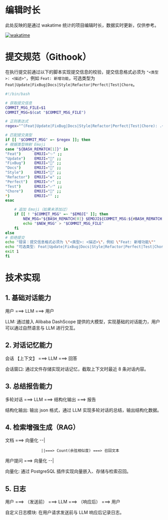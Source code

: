 # 编辑时长

此处反映的是通过 wakatime 统计的项目编辑时长，数据实时更新，仅供参考。

[![wakatime](https://wakatime.com/badge/user/5b960c5b-a7d7-4a2d-bb6b-fdcef6171837/project/b85d4212-d0f3-4d79-bcd3-a1b5d7ea9b36.svg)](https://wakatime.com/badge/user/5b960c5b-a7d7-4a2d-bb6b-fdcef6171837/project/b85d4212-d0f3-4d79-bcd3-a1b5d7ea9b36)

# 提交规范（Githook）

在执行提交前通过以下的脚本实现提交信息的校验，提交信息格式必须为 `"<类型>: <描述>"`，例如 `Feat: 新增功能`，可选类型为 `Feat|Update|FixBug|Docs|Style|Refactor|Perfect|Test|Chore`。

```bash
#!/bin/bash

# 获取提交信息
COMMIT_MSG_FILE=$1
COMMIT_MSG=$(cat "$COMMIT_MSG_FILE")

# 正则表达式
regex="^(Feat|Update|FixBug|Docs|Style|Refactor|Perfect|Test|Chore): .+"

# 匹配提交类型
if [[ "$COMMIT_MSG" =~ $regex ]]; then
# 根据类型映射 Emoji
case "${BASH_REMATCH[1]}" in
"Feat")      EMOJI="✨" ;;
"Update")    EMOJI="🔄" ;;
"FixBug")    EMOJI="🐛" ;;
"Docs")      EMOJI="📝" ;;
"Style")     EMOJI="🎨" ;;
"Refactor")  EMOJI="♻️" ;;
"Perfect")   EMOJI="⚡" ;;
"Test")      EMOJI="✅" ;;
"Chore")     EMOJI="🔧" ;;
*)           EMOJI="" ;;
esac

    # 追加 Emoji（如果未添加过）
    if [[ ! "$COMMIT_MSG" =~ "$EMOJI" ]]; then
        NEW_MSG="${BASH_REMATCH[0]} $EMOJI${COMMIT_MSG:${#BASH_REMATCH[0]}}"
        echo "$NEW_MSG" > "$COMMIT_MSG_FILE"
    fi
else
# 拒绝提交
echo "错误：提交信息格式必须为 \"<类型>: <描述>\"，例如 \"Feat: 新增功能\""
echo "可选类型: Feat|Update|FixBug|Docs|Style|Refactor|Perfect|Test|Chore"
exit 1
fi
```

# 技术实现

## 1. 基础对话能力

用户 ===> LLM ===> 用户

LLM: 通过接入 Alibaba DashScope 提供的大模型，实现基础的对话能力，用户可以通过自然语言与 LLM 进行交互。

## 2. 对话记忆能力

会话 【上下文】 ===> LLM ===> 回答

会话窗口: 通过文件存储实现对话记忆，截取上下文时最近 8 条对话内容。

## 3. 总结报告能力

多轮对话 ===> LLM ===> 结构化输出 ===> 报告

结构化输出: 输出 json 格式，通过 LLM 实现多轮对话的总结，输出结构化数据。

## 4. 检索增强生成（RAG）

文档 ===> 向量化    --|

                    ||===> Count(余弦相似度) ===> 召回文本

用户提问 ===> 向量化 --|

向量化: 通过 PostgreSQL 插件实现向量嵌入、存储与检索召回。

## 5. 日志

用户 ===> （发送前） ===> LLM ===> （响应后） ===> 用户

自定义日志模块: 在用户请求发送前与 LLM 响应后记录日志。